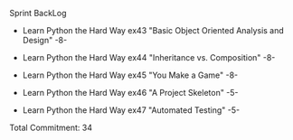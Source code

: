 Sprint BackLog

 - Learn Python the Hard Way ex43 "Basic Object Oriented Analysis and Design" -8-

 - Learn Python the Hard Way ex44 "Inheritance vs. Composition" -8-

 - Learn Python the Hard Way ex45 "You Make a Game" -8-

 - Learn Python the Hard Way ex46 "A Project Skeleton" -5-

 - Learn Python the Hard Way ex47 "Automated Testing" -5-

Total Commitment: 34
